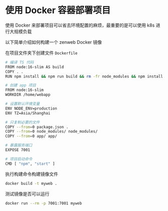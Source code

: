 # 使用 Docker 容器部署项目

使用 Docker 来部署项目可以省去环境配置的麻烦，最重要的是可以使用 k8s 进行大规模负载

以下简单介绍如何构建一个 zenweb Docker 镜像

在项目文件夹下创建文件 `Dockerfile`

```bash title="Dockerfile"
# 编译 TS 代码
FROM node:16-slim AS build
COPY . .
RUN npm install && npm run build && rm -fr node_modules && npm install --production

# 创建 app 项目
FROM node:16-slim
WORKDIR /home/webapp

# 设置默认环境变量
ENV NODE_ENV=production
ENV TZ=Asia/Shanghai

# 只复制必要的文件
COPY --from=0 package.json .
COPY --from=0 node_modules/ node_modules/
COPY --from=0 app/ app/

# 暴露服务端口
EXPOSE 7001

# 项目启动命令
CMD [ "npm", "start" ]
```

执行构建命令构建镜像文件

```bash
docker build -t myweb .
```

测试镜像是否可以运行

```bash
docker run --rm -p 7001:7001 myweb
```
